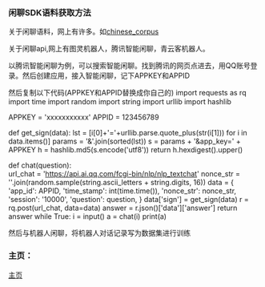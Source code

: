 ### 闲聊SDK语料获取方法
  关于闲聊语料，网上有许多。如[chinese_corpus](https://github.com/codemayq/chinese_chatbot_corpus)
  
  关于闲聊api,网上有图灵机器人，腾讯智能闲聊，青云客机器人。
  
  以腾讯智能闲聊为例，可以搜索智能闲聊。找到腾讯的网页点进去，用QQ账号登录。然后创建应用，接入智能闲聊，记下APPKEY和APPID
  
  然后复制以下代码(APPKEY和APPID替换成你自己的)
import requests as rq
import time
import random
import string
import urllib
import hashlib

APPKEY = 'xxxxxxxxxxx'
APPID = 123456789 

def get_sign(data):
    lst = [i[0]+'='+urllib.parse.quote_plus(str(i[1])) for i in data.items()]
    params = '&'.join(sorted(lst))
    s = params + '&app_key=' + APPKEY
    h = hashlib.md5(s.encode('utf8'))
    return h.hexdigest().upper()


def chat(question):    
    url_chat = 'https://api.ai.qq.com/fcgi-bin/nlp/nlp_textchat'
    nonce_str = ''.join(random.sample(string.ascii_letters + string.digits, 16))
    data = {
        'app_id': APPID,
        'time_stamp': int(time.time()),
        'nonce_str': nonce_str,
        'session': '10000',
        'question': question,
    }
    data['sign'] = get_sign(data)
    r = rq.post(url_chat, data=data)
    answer = r.json()['data']['answer']
    return answer
while True:
    i = input()
    a = chat(i)
    print(a)



  然后与机器人闲聊，将机器人对话记录写为数据集进行训练

### 主页：
[主页](https://lazy-cat-xiaolanmao.github.io)
